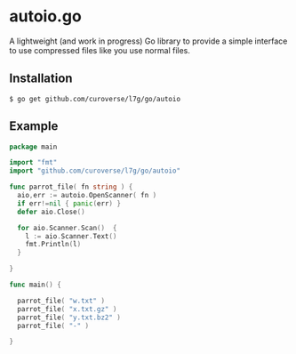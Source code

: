 autoio.go
=========

A lightweight (and work in progress) Go library to provide a simple interface to use compressed files
like you use normal files.

Installation
------------

    $ go get github.com/curoverse/l7g/go/autoio

Example
-------

```go
package main

import "fmt"
import "github.com/curoverse/l7g/go/autoio"

func parrot_file( fn string ) {
  aio,err := autoio.OpenScanner( fn )
  if err!=nil { panic(err) }
  defer aio.Close()

  for aio.Scanner.Scan()  {
    l := aio.Scanner.Text()
    fmt.Println(l)
  }

}

func main() {

  parrot_file( "w.txt" )
  parrot_file( "x.txt.gz" )
  parrot_file( "y.txt.bz2" )
  parrot_file( "-" )

}
```

